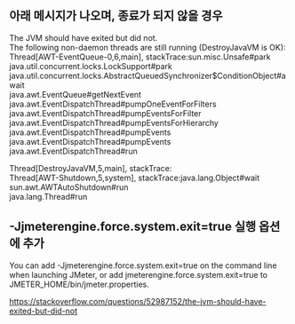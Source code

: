 ## 아래 메시지가 나오며, 종료가 되지 않을 경우    

The JVM should have exited but did not.  
The following non-daemon threads are still running (DestroyJavaVM is OK):  
Thread[AWT-EventQueue-0,6,main], stackTrace:sun.misc.Unsafe#park  
java.util.concurrent.locks.LockSupport#park  
java.util.concurrent.locks.AbstractQueuedSynchronizer$ConditionObject#await  
java.awt.EventQueue#getNextEvent  
java.awt.EventDispatchThread#pumpOneEventForFilters  
java.awt.EventDispatchThread#pumpEventsForFilter  
java.awt.EventDispatchThread#pumpEventsForHierarchy  
java.awt.EventDispatchThread#pumpEvents  
java.awt.EventDispatchThread#pumpEvents  
java.awt.EventDispatchThread#run  
  
Thread[DestroyJavaVM,5,main], stackTrace:  
Thread[AWT-Shutdown,5,system], stackTrace:java.lang.Object#wait  
sun.awt.AWTAutoShutdown#run  
java.lang.Thread#run  
  
  
## -Jjmeterengine.force.system.exit=true  실행 옵션에 추가



You can add -Jjmeterengine.force.system.exit=true on the command line when launching JMeter, or add jmeterengine.force.system.exit=true to JMETER_HOME/bin/jmeter.properties.


https://stackoverflow.com/questions/52987152/the-jvm-should-have-exited-but-did-not
